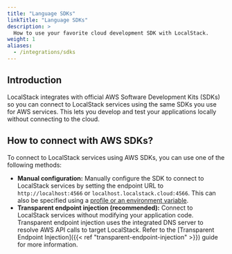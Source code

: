 ```yaml
---
title: "Language SDKs"
linkTitle: "Language SDKs"
description: >
  How to use your favorite cloud development SDK with LocalStack.
weight: 1
aliases:
  - /integrations/sdks
---
```


## Introduction

LocalStack integrates with official AWS Software Development Kits (SDKs) so you can connect to LocalStack services using the same SDKs you use for AWS services.
This lets you develop and test your applications locally without connecting to the cloud.

## How to connect with AWS SDKs?

To connect to LocalStack services using AWS SDKs, you can use one of the following methods:

-   **Manual configuration:** Manually configure the SDK to connect to LocalStack services by setting the endpoint URL to `http://localhost:4566` or `localhost.localstack.cloud:4566`.
This can also be specified using a [profile or an environment variable](https://docs.aws.amazon.com/sdkref/latest/guide/feature-ss-endpoints.html).
-   **Transparent endpoint injection (recommended):** Connect to LocalStack services without modifying your application code.
Transparent endpoint injection uses the integrated DNS server to resolve AWS API calls to target LocalStack. Refer to the [Transparent Endpoint Injection]({{< ref "transparent-endpoint-injection" >}}) guide for more information.
